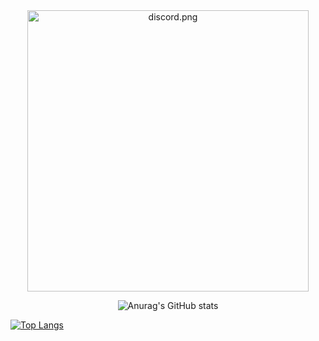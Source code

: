 <div align="center" width="50">
  
<img src="https://discord.c99.nl/widget/theme-2/855936540509208586.png" alt="discord.png" width="450"/>

</div>


<div align="center"> 
  
![Anurag's GitHub stats](https://github-readme-stats.vercel.app/api?username=EgirlAddiction&show_icons=true&theme=tokyonight)

</div>

[![Top Langs](https://github-readme-stats.vercel.app/api/top-langs/?username=EgirlAddiction&layout=compact&theme=tokyonight)](https://github.com/anuraghazra/github-readme-stats)

